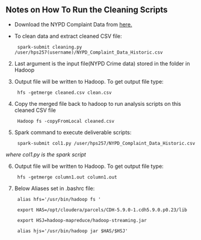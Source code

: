 Notes on How To Run the Cleaning Scripts
-------------------
- Download the NYPD Complaint Data from [here.](https://data.cityofnewyork.us/Public-Safety/NYPD-Complaint-Data-Historic/qgea-i56i)

- To clean data and extract cleaned CSV file:

       spark-submit cleaning.py /user/hps257(username)/NYPD_Complaint_Data_Historic.csv

2. Last argument is the input file(NYPD Crime data) stored in the folder in Hadoop		

3. Output file will be written to Hadoop. To get output file type:

		hfs -getmerge cleaned.csv clean.csv

4. Copy the merged file back to hadoop to run analysis scripts on this cleaned CSV file

		Hadoop fs -copyFromLocal cleaned.csv

5. Spark command to execute deliverable scripts:

		spark-submit col1.py /user/hps257/NYPD_Complaint_Data_Historic.csv
	
*where col1.py is the spark script*

6. Output file will be written to Hadoop. To get output file type:

		hfs -getmerge column1.out column1.out

7. Below Aliases set in .bashrc file: 	
   
        alias hfs='/usr/bin/hadoop fs '
	
        export HAS=/opt/cloudera/parcels/CDH-5.9.0-1.cdh5.9.0.p0.23/lib
	
        export HSJ=hadoop-mapreduce/hadoop-streaming.jar
	
        alias hjs='/usr/bin/hadoop jar $HAS/$HSJ'		
